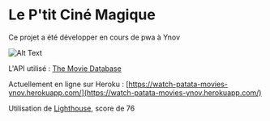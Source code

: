 # Le P'tit Ciné Magique

Ce projet a été développer en cours de pwa à Ynov

![Alt Text](site.gif)

L'API utilisé :  [The Movie Database](https://www.themoviedb.org/?language=fr)

Actuellement en ligne sur Heroku : [https://watch-patata-movies-ynov.herokuapp.com/](https://watch-patata-movies-ynov.herokuapp.com/)

Utilisation de [Lighthouse](https://developers.google.com/web/tools/lighthouse/), score de 76

